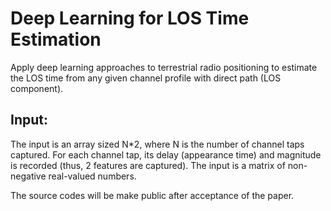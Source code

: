 # Deep Learning for LOS Time Estimation
Apply deep learning approaches to terrestrial radio positioning to estimate the LOS time from any given channel profile with direct path (LOS component).

## Input:
The input is an array sized N*2, where N is the number of channel taps captured. For each channel tap, its delay (appearance time) and magnitude is recorded (thus, 2 features are captured).
The input is a matrix of non-negative real-valued numbers.


The source codes will be make public after acceptance of the paper.